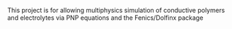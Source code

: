 This project is for allowing multiphysics simulation of conductive polymers and electrolytes via PNP equations and the Fenics/Dolfinx package

